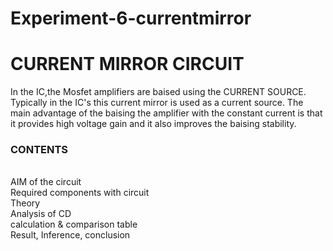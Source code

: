 # Experiment-6-currentmirror
<h1>CURRENT MIRROR CIRCUIT</h1>
<p> In the IC,the Mosfet amplifiers are baised using the CURRENT SOURCE. Typically in the IC's this current mirror is used as a current source. The main advantage of the baising the amplifier with the constant current is that it provides high voltage gain and it also improves the baising stability.</p>
<p><h3>CONTENTS</h2></p>
<br>AIM of the circuit
<br>Required components with circuit
<br>Theory
<br>Analysis of CD
<br>calculation & comparison table
<br>Result, Inference, conclusion
